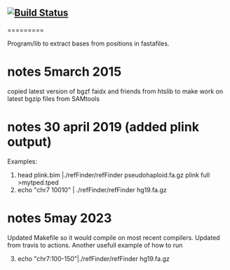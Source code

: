 ## [![Build Status](https://github.com/ANGSD/refFinder/actions/workflows/c-cpp.yml/badge.svg)](https://github.com/ANGSD/refFinder/actions/workflows/c-cpp.yml) 
=========

Program/lib to extract bases from positions in fastafiles.

notes 5march 2015
=========
copied latest version of bgzf faidx and friends from htslib to make work on latest bgzip files from SAMtools

notes 30 april 2019 (added plink output)
=========
Examples:
1)  head plink.bim |./refFinder/refFinder pseudohaploid.fa.gz plink full >mytped.tped
2) echo "chr7 10010" | ./refFinder/refFinder hg19.fa.gz 

notes 5may 2023
=========
Updated Makefile so it would compile on most recent compilers. Updated from travis to actions.
Another usefull example of how to run

3) echo "chr7:100-150"|./refFinder/refFinder hg19.fa.gz 
